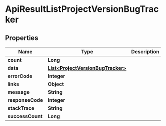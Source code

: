 
# ApiResultListProjectVersionBugTracker

## Properties
Name | Type | Description | Notes
------------ | ------------- | ------------- | -------------
**count** | **Long** |  |  [optional]
**data** | [**List&lt;ProjectVersionBugTracker&gt;**](ProjectVersionBugTracker.md) |  |  [optional]
**errorCode** | **Integer** |  |  [optional]
**links** | **Object** |  |  [optional]
**message** | **String** |  |  [optional]
**responseCode** | **Integer** |  |  [optional]
**stackTrace** | **String** |  |  [optional]
**successCount** | **Long** |  |  [optional]



